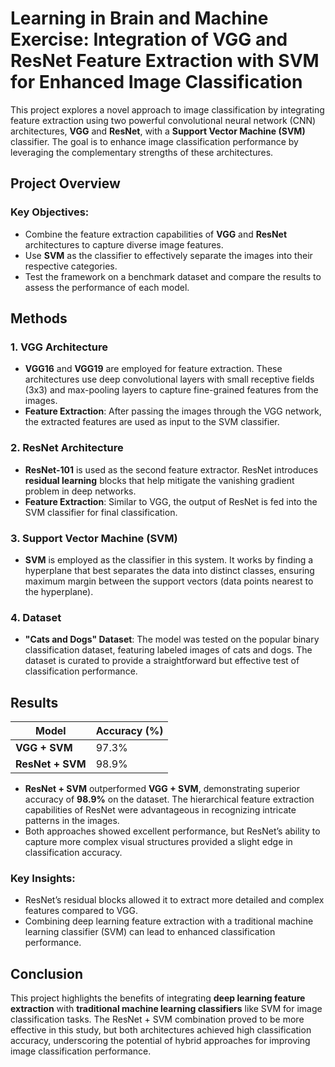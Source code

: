 
# Learning in Brain and Machine Exercise: Integration of VGG and ResNet Feature Extraction with SVM for Enhanced Image Classification

This project explores a novel approach to image classification by integrating feature extraction using two powerful convolutional neural network (CNN) architectures, **VGG** and **ResNet**, with a **Support Vector Machine (SVM)** classifier. The goal is to enhance image classification performance by leveraging the complementary strengths of these architectures.

## Project Overview

### Key Objectives:
- Combine the feature extraction capabilities of **VGG** and **ResNet** architectures to capture diverse image features.
- Use **SVM** as the classifier to effectively separate the images into their respective categories.
- Test the framework on a benchmark dataset and compare the results to assess the performance of each model.

## Methods

### 1. VGG Architecture
- **VGG16** and **VGG19** are employed for feature extraction. These architectures use deep convolutional layers with small receptive fields (3x3) and max-pooling layers to capture fine-grained features from the images.
- **Feature Extraction**: After passing the images through the VGG network, the extracted features are used as input to the SVM classifier.

### 2. ResNet Architecture
- **ResNet-101** is used as the second feature extractor. ResNet introduces **residual learning** blocks that help mitigate the vanishing gradient problem in deep networks.
- **Feature Extraction**: Similar to VGG, the output of ResNet is fed into the SVM classifier for final classification.

### 3. Support Vector Machine (SVM)
- **SVM** is employed as the classifier in this system. It works by finding a hyperplane that best separates the data into distinct classes, ensuring maximum margin between the support vectors (data points nearest to the hyperplane).

### 4. Dataset
- **"Cats and Dogs" Dataset**: The model was tested on the popular binary classification dataset, featuring labeled images of cats and dogs. The dataset is curated to provide a straightforward but effective test of classification performance.
  
## Results

| Model            | Accuracy (%) |
|------------------|--------------|
| **VGG + SVM**    | 97.3%        |
| **ResNet + SVM** | 98.9%        |

- **ResNet + SVM** outperformed **VGG + SVM**, demonstrating superior accuracy of **98.9%** on the dataset. The hierarchical feature extraction capabilities of ResNet were advantageous in recognizing intricate patterns in the images.
- Both approaches showed excellent performance, but ResNet’s ability to capture more complex visual structures provided a slight edge in classification accuracy.

### Key Insights:
- ResNet’s residual blocks allowed it to extract more detailed and complex features compared to VGG.
- Combining deep learning feature extraction with a traditional machine learning classifier (SVM) can lead to enhanced classification performance.

## Conclusion

This project highlights the benefits of integrating **deep learning feature extraction** with **traditional machine learning classifiers** like SVM for image classification tasks. The ResNet + SVM combination proved to be more effective in this study, but both architectures achieved high classification accuracy, underscoring the potential of hybrid approaches for improving image classification performance.

